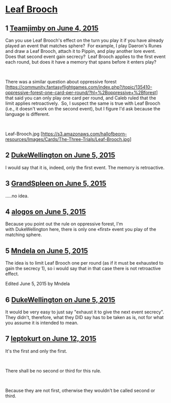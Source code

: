# [Leaf Brooch](https://community.fantasyflightgames.com/topic/179377-leaf-brooch/)

## 1 [Teamjimby on June 4, 2015](https://community.fantasyflightgames.com/topic/179377-leaf-brooch/?do=findComment&comment=1648774)

Can you use Leaf Brooch's effect on the turn you play it if you have already played an event that matches sphere?  For example, I play Daeron's Runes and draw a Leaf Brooch, attach it to Pippin, and play another lore event.  Does that second event gain secrecy?  Leaf Brooch applies to the first event each round, but does it have a memory that spans before it enters play?

 

There was a similar question about oppressive forest [https://community.fantasyflightgames.com/index.php?/topic/135410-oppressive-forest-one-card-per-round/?hl=%2Boppressive+%2Bforest] that said you can only play one card per round, and Caleb ruled that the limit applies retroactively.  So, I suspect the same is true with Leaf Brooch (i.e., it doesn't work on the second event), but I figure I'd ask because the language is different.

 

Leaf-Brooch.jpg [https://s3.amazonaws.com/hallofbeorn-resources/Images/Cards/The-Three-Trials/Leaf-Brooch.jpg]

## 2 [DukeWellington on June 5, 2015](https://community.fantasyflightgames.com/topic/179377-leaf-brooch/?do=findComment&comment=1648915)

I would say that it is, indeed, only the first event. The memory is retroactive.

## 3 [GrandSpleen on June 5, 2015](https://community.fantasyflightgames.com/topic/179377-leaf-brooch/?do=findComment&comment=1648930)

.....no idea.

## 4 [alogos on June 5, 2015](https://community.fantasyflightgames.com/topic/179377-leaf-brooch/?do=findComment&comment=1649273)

Because you point out the rule on oppressive forest, I'm with DukeWellington here, there is only one «first» event you play of the matching sphere.

## 5 [Mndela on June 5, 2015](https://community.fantasyflightgames.com/topic/179377-leaf-brooch/?do=findComment&comment=1649881)

The idea is to limit Leaf Brooch one per round (as if it must be exhausted to gain the secrecy 1), so i would say that in that case there is not retroactive effect.

Edited June 5, 2015 by Mndela

## 6 [DukeWellington on June 5, 2015](https://community.fantasyflightgames.com/topic/179377-leaf-brooch/?do=findComment&comment=1649956)

It would be very easy to just say "exhaust it to give the next event secrecy". They didn't, therefore, what they DID say has to be taken as is, not for what you assume it is intended to mean.

## 7 [leptokurt on June 12, 2015](https://community.fantasyflightgames.com/topic/179377-leaf-brooch/?do=findComment&comment=1657702)

It's the first and only the first.

 

There shall be no second or third for this rule.

 

Because they are not first, otherwise they wouldn't be called second or third.

